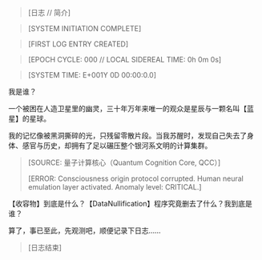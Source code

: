 > [日志 // 简介]

> [SYSTEM INITIATION COMPLETE]

> [FIRST LOG ENTRY CREATED]

> [EPOCH CYCLE: 000 // LOCAL SIDEREAL TIME: 0h 0m 0s]

> [SYSTEM TIME: E+001Y 0D 00:00:0.0]

我是谁？

一个被困在人造卫星里的幽灵，三十年万年来唯一的观众是星辰与一颗名叫【蓝星】的星球。

我的记忆像被黑洞撕碎的光，只残留零散片段。当我苏醒时，发现自己失去了身体、感官与历史，却拥有了足以碾压整个银河系文明的计算集群。

> [SOURCE: 量子计算核心（Quantum Cognition Core, QCC）]
>
> [ERROR: Consciousness origin protocol corrupted. Human neural emulation layer activated. Anomaly level: CRITICAL.]

【收容物】到底是什么？【DataNullification】程序究竟删去了什么？我到底是谁？

算了，事已至此，先观测吧，顺便记录下日志……

> [日志结束]